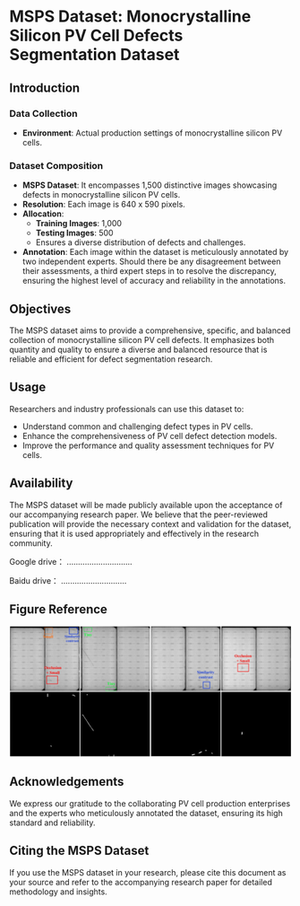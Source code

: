 # MSPS Dataset: Monocrystalline Silicon PV Cell Defects Segmentation Dataset

## Introduction

### Data Collection
- **Environment**: Actual production settings of monocrystalline silicon PV cells.


### Dataset Composition
- **MSPS Dataset**: It encompasses 1,500 distinctive images showcasing defects in monocrystalline silicon PV cells.
- **Resolution**: Each image is 640 x 590 pixels.
- **Allocation**:
  - **Training Images**: 1,000
  - **Testing Images**: 500
  - Ensures a diverse distribution of defects and challenges.
- **Annotation**: Each image within the dataset is meticulously annotated by two independent experts. Should there be any disagreement between their assessments, a third expert steps in to resolve the discrepancy, ensuring the highest level of accuracy and reliability in the annotations.

## Objectives

The MSPS dataset aims to provide a comprehensive, specific, and balanced collection of monocrystalline silicon PV cell defects. It emphasizes both quantity and quality to ensure a diverse and balanced resource that is reliable and efficient for defect segmentation research.

## Usage

Researchers and industry professionals can use this dataset to:
- Understand common and challenging defect types in PV cells.
- Enhance the comprehensiveness of PV cell defect detection models.
- Improve the performance and quality assessment techniques for PV cells.

## Availability

The MSPS dataset will be made publicly available upon the acceptance of our accompanying research paper. We believe that the peer-reviewed publication will provide the necessary context and validation for the dataset, ensuring that it is used appropriately and effectively in the research community.

Google drive：
.............................

Baidu drive：
.............................
## Figure Reference
![image](https://github.com/MSPS-Dataset/MSPS-Dataset/blob/main/MSPS.jpg)


## Acknowledgements

We express our gratitude to the collaborating PV cell production enterprises and the experts who meticulously annotated the dataset, ensuring its high standard and reliability.

## Citing the MSPS Dataset

If you use the MSPS dataset in your research, please cite this document as your source and refer to the accompanying research paper for detailed methodology and insights.


